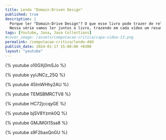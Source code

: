 ```yaml
---
title: Lendo "Domain-Driven Design"
published: true
description: |
  Porque ler "Domain-Drive Design"? O que esse livro pode trazer de relevante para nosso o nosso dia a dia desenvolvendo código?
  Nessa série vamos ler juntos o livro, trazendo em cada vídeo um resumo da discussão de cada capítulo e uma reflexão para o nosso dia a dia.
tags: [Youtube, Java, Java Collections]
#cover_image: /assets/computacao-critica/capa-video-13.png
permalink: /computacao-critica/lendo-ddd
publish_date: 2024-01-17 15:00:00 +0300
layout: "youtube"
---
```


{% youtube o10GXj0mSJo %}

{% youtube yylJNCz_25Q %}

{% youtube 45ImWHhy2AU %}

{% youtube TEMSBMRCTV8 %}

{% youtube HC72jccqyGE %}

{% youtube bjSV8Yzmk0Q %}

{% youtube GMJMGt1Ssa8 %}

{% youtube s9F2baxQnGU %}
